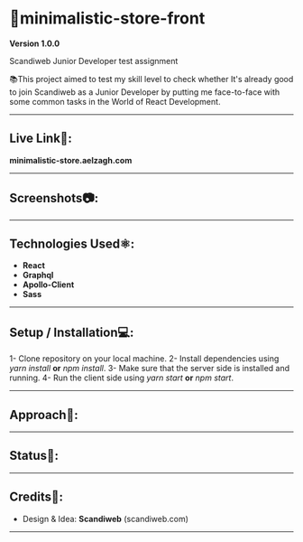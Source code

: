 # 📛minimalistic-store-front

**Version 1.0.0**

Scandiweb Junior Developer test assignment

📚This project aimed to test my skill level to check whether It's already good to join Scandiweb as a Junior Developer by putting me face-to-face with some common tasks in the World of React Development.

---

## Live Link🔗:

**minimalistic-store.aelzagh.com**

---

## Screenshots📷:

---

## Technologies Used⚛️:

- **React**
- **Graphql**
- **Apollo-Client**
- **Sass**

---

## Setup / Installation💻:

1- Clone repository on your local machine.
2- Install dependencies using _yarn install_ **or** _npm install_.
3- Make sure that the server side is installed and running.
4- Run the client side using _yarn start_ **or** _npm start_.

---

## Approach🚶:

---

## Status📶:

---

## Credits📝:

- Design & Idea: **Scandiweb** (scandiweb.com)

---
